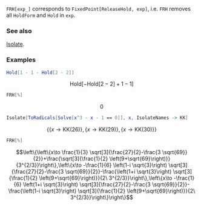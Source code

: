 `FRH[exp_]` corresponds to `FixedPoint[ReleaseHold, exp]`,  i.e. `FRH` removes all `HoldForm` and `Hold` in `exp`.

### See also

[Isolate](Isolate).

### Examples

```mathematica
Hold[1 - 1 - Hold[2 - 2]]
```

$$\text{Hold}[-\text{Hold}[2-2]+1-1]$$

```mathematica
FRH[%]
```

$$0$$

```mathematica
Isolate[ToRadicals[Solve[x^3 - x - 1 == 0]], x, IsolateNames -> KK]
```

$$\{\{x\to \text{KK}(26)\},\{x\to \text{KK}(29)\},\{x\to \text{KK}(30)\}\}$$

```mathematica
FRH[%]
```

$$\left\{\left\{x\to \frac{1}{3} \sqrt[3]{\frac{27}{2}-\frac{3 \sqrt{69}}{2}}+\frac{\sqrt[3]{\frac{1}{2} \left(9+\sqrt{69}\right)}}{3^{2/3}}\right\},\left\{x\to -\frac{1}{6} \left(1-i \sqrt{3}\right) \sqrt[3]{\frac{27}{2}-\frac{3 \sqrt{69}}{2}}-\frac{\left(1+i \sqrt{3}\right) \sqrt[3]{\frac{1}{2} \left(9+\sqrt{69}\right)}}{2\ 3^{2/3}}\right\},\left\{x\to -\frac{1}{6} \left(1+i \sqrt{3}\right) \sqrt[3]{\frac{27}{2}-\frac{3 \sqrt{69}}{2}}-\frac{\left(1-i \sqrt{3}\right) \sqrt[3]{\frac{1}{2} \left(9+\sqrt{69}\right)}}{2\ 3^{2/3}}\right\}\right\}$$